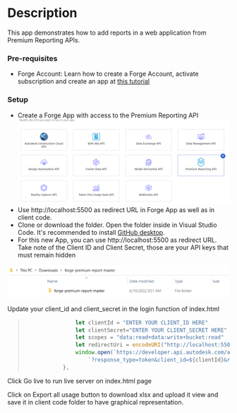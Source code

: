 # Description

This app demonstrates how to add reports in a web application from Premium Reporting APIs.

### Pre-requisites

- Forge Account: Learn how to create a Forge Account, activate subscription and create an app at [this tutorial](http://learnforge.autodesk.io/#/account/)

  

### Setup

- Create a Forge App with access to the Premium Reporting API ![](15.06.2022_01.05.02_REC.png)
-  Use http://localhost:5500 as redirect URL in Forge App as well as in client code.
- Clone or download the folder. Open the folder inside in Visual Studio Code.  It's recommended to install [GitHub desktop](https://desktop.github.com/). 
- For this new App, you can use http://localhost:5500 as redirect URL.
  Take note of the Client ID and Client Secret, those are your API keys that must remain hidden

![](sc1.png)



Update your client_id and client_secret in the login function of index.html



> ```javascript
>                 let clientId = "ENTER YOUR CLIENT_ID HERE" 
>                 let clientSecret="ENTER YOUR CLIENT_SECRET HERE"
>                 let scopes = "data:read+data:write+bucket:read"
>                 let redirectUri = encodeURI("http://localhost:5500")
>                 window.open(`https://developer.api.autodesk.com/authentication/v1/authorize` +
>                     `?response_type=token&client_id=${clientId}&redirect_uri=${redirectUri}&scope=${scopes}`, "_self")
>             },
> ```

Click Go live to run live server on index.html page

Click on Export all usage button to download xlsx and upload it view and save it in client code folder to have graphical representation.
